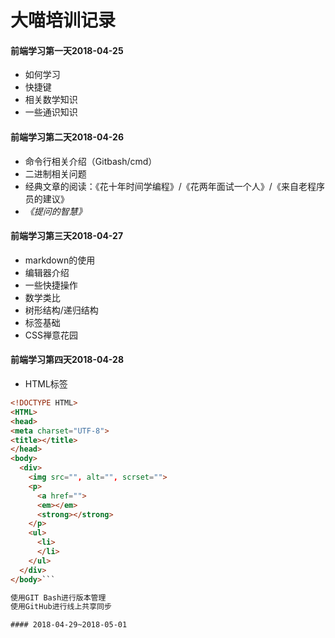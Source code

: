 # 大喵培训记录
#### 前端学习第一天2018-04-25

* 如何学习
* 快捷键
* 相关数学知识
* 一些通识知识

#### 前端学习第二天2018-04-26

* 命令行相关介绍（Gitbash/cmd）
* 二进制相关问题
* 经典文章的阅读：《花十年时间学编程》/《花两年面试一个人》/《来自老程序员的建议》
* *《提问的智慧》*

#### 前端学习第三天2018-04-27

* markdown的使用
* 编辑器介绍
* 一些快捷操作
* 数学类比
* 树形结构/递归结构
* 标签基础
* CSS禅意花园

#### 前端学习第四天2018-04-28

* HTML标签

```html
<!DOCTYPE HTML>
<HTML>
<head>
<meta charset="UTF-8">
<title></title>
</head>
<body>
  <div>
    <img src="", alt="", scrset="">
    <p>
      <a href="">
      <em></em>
      <strong></strong>
    </p>
    <ul>
      <li>
      </li>
    </ul>
  </div>
</body>```

使用GIT Bash进行版本管理
使用GitHub进行线上共享同步

#### 2018-04-29~2018-05-01
